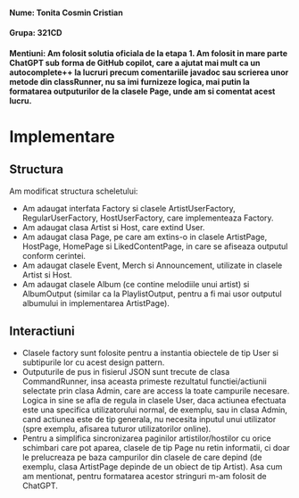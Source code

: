 #### Nume: Tonita Cosmin Cristian
#### Grupa: 321CD

#### Mentiuni: Am folosit solutia oficiala de la etapa 1. Am folosit in mare parte ChatGPT sub forma de GitHub copilot, care a ajutat mai mult ca un autocomplete++ la lucruri precum comentariile javadoc sau scrierea unor metode din classRunner, nu sa imi furnizeze logica, mai putin la formatarea outputurilor de la clasele Page, unde am si comentat acest lucru.

# Implementare

## Structura
Am modificat structura scheletului:
  * Am adaugat interfata Factory si clasele ArtistUserFactory, RegularUserFactory, HostUserFactory, care implementeaza Factory.
  * Am adaugat clasa Artist si Host, care extind User.
  * Am adaugat clasa Page, pe care am extins-o in clasele ArtistPage, HostPage, HomePage si LikedContentPage, in care se afiseaza outputul conform cerintei.
  * Am adaugat clasele Event, Merch si Announcement, utilizate in clasele Artist si Host.
  * Am adaugat clasele Album (ce contine melodiile unui artist) si AlbumOutput (similar ca la PlaylistOutput, pentru a fi mai usor outputul albumului in implementarea ArtistPage).

## Interactiuni
  * Clasele factory sunt folosite pentru a instantia obiectele de tip User si subtipurile lor cu acest design pattern.
  * Outputurile de pus in fisierul JSON sunt trecute de clasa CommandRunner, insa aceasta primeste rezultatul functiei/actiunii selectate prin clasa Admin, care are access la toate campurile necesare. Logica in sine se afla de regula in clasele User, daca actiunea efectuata este una specifica utilizatorului normal, de exemplu, sau in clasa Admin, cand actiunea este de tip generala, nu necesita inputul unui utilizator (spre exemplu, afisarea tuturor utilizatorilor online).
  * Pentru a simplifica sincronizarea paginilor artistilor/hostilor cu orice schimbari care pot aparea, clasele de tip Page nu retin informatii, ci doar le prelucreaza pe baza campurilor din clasele de care depind (de exemplu, clasa ArtistPage depinde de un obiect de tip Artist). Asa cum am mentionat, pentru formatarea acestor stringuri m-am folosit de ChatGPT.